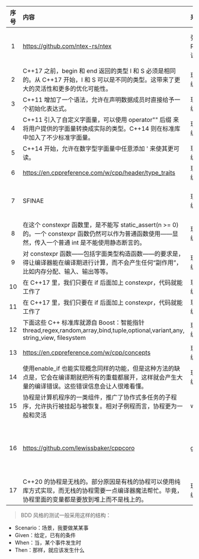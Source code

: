 | 序号  | 内容                                                                                                           | 来源          | 备注                                           | 类型           |
|:---:|:-------------------------------------------------------------------------------------------------------------|:------------|:---------------------------------------------|:-------------|
|  1  | https://github.com/ntex-rs/ntex                                                                              | 张汉东的Rust实战课 | 异步框架，基于tokio，actix-web作者的替代品                 | project      |
|  2  | C++17 之前，begin 和 end 返回的类型 I 和 S 必须是相同的。从 C++17 开始，I 和 S 可以是不同的类型。这带来了更大的灵活性和更多的优化可能性。                       | 现代 C++ 编程实战 |                                              | tip          |
|  3  | C++11 增加了一个语法，允许在声明数据成员时直接给予一个初始化表达式。                                                                        | 现代 C++ 编程实战 |                                              | tip          |
|  4  | C++11 引入了自定义字面量，可以使用 operator"" 后缀 来将用户提供的字面量转换成实际的类型。C++14 则在标准库中加入了不少标准字面量。                                | 现代 C++ 编程实战 |                                              | tip          |
|  5  | C++14 开始，允许在数字型字面量中任意添加 ' 来使其更可读。                                                                            | 现代 C++ 编程实战 |                                              | tip          |
|  6  | https://en.cppreference.com/w/cpp/header/type_traits                                                         | 现代 C++ 编程实战 | 定义了很多元类型分类                                   | tip          |
|  7  | SFINAE                                                                                                       | 现代 C++ 编程实战 | 替换失败非错（substitution failure is not an error） | abbreviation |
|  8  | 在这个 constexpr 函数里，是不能写 static_assert(n >= 0) 的。一个 constexpr 函数仍然可以作为普通函数使用——显然，传入一个普通 int 是不能使用静态断言的。        | 现代 C++ 编程实战 |                                              | tip          |
|  9  | 对 constexpr 函数——包括字面类型构造函数——的要求是，得让编译器能在编译期进行计算，而不会产生任何“副作用”，比如内存分配、输入、输出等等。                                 | 现代 C++ 编程实战 |                                              | tip          |
| 10  | 在 C++17 里，我们只要在 if 后面加上 constexpr，代码就能工作了                                                                    | 现代 C++ 编程实战 | 编译期的if                                       | tip          |
| 11  | 在 C++17 里，我们只要在 if 后面加上 constexpr，代码就能工作了                                                                    | 现代 C++ 编程实战 |                                              | tip          |
| 12  | 下面这些 C++ 标准库就源自 Boost：智能指针thread,regex,random,array,bind,tuple,optional,variant,any, string_view, filesystem | 现代 C++ 编程实战 |                                              | tip          |
| 13  | https://en.cppreference.com/w/cpp/concepts                                                                   | 现代 C++ 编程实战 | 查询核心概念                                       | tip          |
| 14  | 使用enable_if 也能实现概念同样的功能，但是这种方法的缺点是，它会在编译期就把所有的重载都展开，这样就会产生大量的编译错误。这些错误信息会让人很难看懂。                             | 现代 C++ 编程实战 |                                              | tip          |
| 15  | 协程是计算机程序的⼀类组件，推⼴了协作式多任务的⼦程序，允许执⾏被挂起与被恢复。相对⼦例程⽽⾔，协程更为⼀般和灵活                                                    | wikipedia   | 携程的定义                                        | tip          |
| 16  | https://github.com/lewissbaker/cppcoro                                                                       | github      | C++20 协程库，支持协程的编写，支持协程的调度，支持协程的异步操作          | project      |
| 17  | C++20 的协程是无栈的。部分原因是有栈的协程可以使用纯库方式实现，而无栈的协程需要一点编译器魔法帮忙。毕竟，协程里面的变量都是要放到堆上而不是栈上的。                                | 现代 C++ 编程实战 | 50                                           | pointview    |




> BDD 风格的测试一般采用这样的结构：
- Scenario：场景，我要做某某事
- Given：给定，已有的条件
- When：当，某个事件发生时
- Then：那样，就应该发生什么